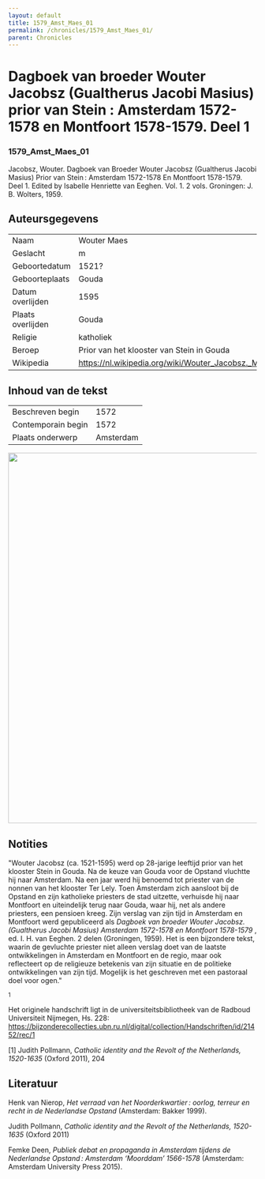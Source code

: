 ```yaml
---
layout: default
title: 1579_Amst_Maes_01
permalink: /chronicles/1579_Amst_Maes_01/
parent: Chronicles
--- 
```



# Dagboek van broeder Wouter Jacobsz (Gualtherus Jacobi Masius) prior van Stein : Amsterdam 1572-1578 en Montfoort 1578-1579. Deel 1 

### 1579_Amst_Maes_01 

Jacobsz, Wouter. Dagboek van Broeder Wouter Jacobsz (Gualtherus Jacobi Masius) Prior van Stein : Amsterdam 1572-1578 En Montfoort 1578-1579. Deel 1. Edited by Isabelle Henriette van Eeghen. Vol. 1. 2 vols. Groningen: J. B. Wolters, 1959. 

## Auteursgegevens 

| | | 
| --------------- | --------------- | 
| Naam | Wouter Maes | 
| Geslacht | m | 
| Geboortedatum | 1521? | 
| Geboorteplaats | Gouda | 
| Datum overlijden | 1595 | 
| Plaats overlijden | Gouda | 
| Religie | katholiek | 
| Beroep | Prior van het klooster van Stein in Gouda | 
| Wikipedia | https://nl.wikipedia.org/wiki/Wouter_Jacobsz._Maes | 

## Inhoud van de tekst 

| | | 
| --------------- | --------------- | 
| Beschreven begin | 1572 | 
| Contemporain begin | 1572 | 
| Plaats onderwerp | Amsterdam | 

[<img src="..\..\barplots_chronicles\1579_Amst_Maes_01.jpg" width="750"/>](..\..\barplots_chronicles\1579_Amst_Maes_01.jpg) 

## Notities 

"Wouter Jacobsz (ca. 1521-1595) werd op 28-jarige leeftijd prior van het
klooster Stein in Gouda. Na de keuze van Gouda voor de Opstand vluchtte hij
naar Amsterdam. Na een jaar werd hij benoemd tot priester van de nonnen van
het klooster Ter Lely. Toen Amsterdam zich aansloot bij de Opstand en zijn
katholieke priesters de stad uitzette, verhuisde hij naar Montfoort en
uiteindelijk terug naar Gouda, waar hij, net als andere priesters, een
pensioen kreeg. Zijn verslag van zijn tijd in Amsterdam en Montfoort werd
gepubliceerd als _Dagboek van broeder Wouter Jacobsz. (Gualtherus Jacobi
Masius) Amsterdam 1572-1578 en Montfoort 1578-1579_ , ed. I. H. van Eeghen. 2 delen (Groningen, 1959). Het is een bijzondere tekst, waarin de gevluchte
priester niet alleen verslag doet van de laatste ontwikkelingen in Amsterdam en Montfoort en de regio, maar ook reflecteert op de religieuze betekenis van zijn situatie en de politieke ontwikkelingen van zijn tijd. Mogelijk is het geschreven met een pastoraal doel voor ogen."

<sup>1</sup>

Het originele handschrift ligt in de universiteitsbibliotheek van de Radboud Universiteit Nijmegen, Hs. 228:  
<https://bijzonderecollecties.ubn.ru.nl/digital/collection/Handschriften/id/21452/rec/1>

[1] Judith Pollmann, _Catholic identity and the Revolt of the Netherlands,
1520-1635_ (Oxford 2011), 204

## Literatuur 


Henk van Nierop, *Het verraad van het Noorderkwartier : oorlog, terreur en recht in de Nederlandse Opstand* (Amsterdam: Bakker 1999).


Judith Pollmann, _Catholic identity and the Revolt of the Netherlands,
1520-1635_ (Oxford 2011)


Femke Deen, *Publiek debat en propaganda in Amsterdam tijdens de Nederlandse Opstand : Amsterdam ‘Moorddam’ 1566-1578* (Amsterdam: Amsterdam University Press 2015).


 


